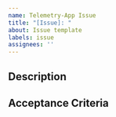 ```yaml
---
name: Telemetry-App Issue
title: "[Issue]: "
about: Issue template
labels: issue
assignees: ''
---
```

## Description

## Acceptance Criteria